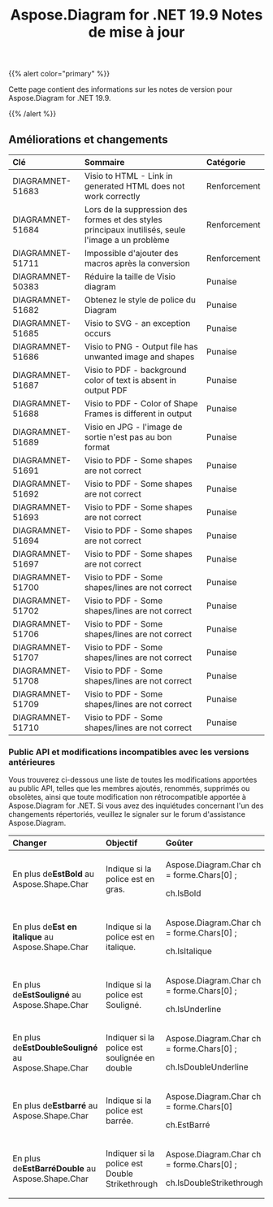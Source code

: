 ﻿---
title: Aspose.Diagram for .NET 19.9 Notes de mise à jour
type: docs
weight: 40
url: /fr/net/aspose-diagram-for-net-19-9-release-notes/
---
{{% alert color="primary" %}} 

Cette page contient des informations sur les notes de version pour Aspose.Diagram for .NET 19.9.

{{% /alert %}} 
## **Améliorations et changements**

|**Clé**|**Sommaire**|**Catégorie**|
|:- |:- |:- |
|DIAGRAMNET-51683|Visio to HTML - Link in generated HTML does not work correctly|Renforcement|
|DIAGRAMNET-51684|Lors de la suppression des formes et des styles principaux inutilisés, seule l'image a un problème|Renforcement|
|DIAGRAMNET-51711|Impossible d'ajouter des macros après la conversion|Renforcement|
|DIAGRAMNET-50383|Réduire la taille de Visio diagram|Punaise|
|DIAGRAMNET-51682|Obtenez le style de police du Diagram|Punaise|
|DIAGRAMNET-51685|Visio to SVG - an exception occurs|Punaise|
|DIAGRAMNET-51686|Visio to PNG - Output file has unwanted image and shapes|Punaise|
|DIAGRAMNET-51687|Visio to PDF - background color of text is absent in output PDF|Punaise|
|DIAGRAMNET-51688|Visio to PDF - Color of Shape Frames is different in output|Punaise|
|DIAGRAMNET-51689|Visio en JPG - l'image de sortie n'est pas au bon format|Punaise|
|DIAGRAMNET-51691|Visio to PDF - Some shapes are not correct|Punaise|
|DIAGRAMNET-51692|Visio to PDF - Some shapes are not correct|Punaise|
|DIAGRAMNET-51693|Visio to PDF - Some shapes are not correct|Punaise|
|DIAGRAMNET-51694|Visio to PDF - Some shapes are not correct|Punaise|
|DIAGRAMNET-51697|Visio to PDF - Some shapes are not correct|Punaise|
|DIAGRAMNET-51700|Visio to PDF - Some shapes/lines are not correct|Punaise|
|DIAGRAMNET-51702|Visio to PDF - Some shapes/lines are not correct|Punaise|
|DIAGRAMNET-51706|Visio to PDF - Some shapes/lines are not correct|Punaise|
|DIAGRAMNET-51707|Visio to PDF - Some shapes/lines are not correct|Punaise|
|DIAGRAMNET-51708|Visio to PDF - Some shapes/lines are not correct|Punaise|
|DIAGRAMNET-51709|Visio to PDF - Some shapes/lines are not correct|Punaise|
|DIAGRAMNET-51710|Visio to PDF - Some shapes/lines are not correct|Punaise|
### **Public API et modifications incompatibles avec les versions antérieures**
Vous trouverez ci-dessous une liste de toutes les modifications apportées au public API, telles que les membres ajoutés, renommés, supprimés ou obsolètes, ainsi que toute modification non rétrocompatible apportée à Aspose.Diagram for .NET. Si vous avez des inquiétudes concernant l'un des changements répertoriés, veuillez le signaler sur le forum d'assistance Aspose.Diagram.

|**Changer**|**Objectif**|**Goûter**|
|:- |:- |:- |
| En plus de**EstBold** au Aspose.Shape.Char|Indique si la police est en gras.|<p>Aspose.Diagram.Char ch = forme.Chars[0] ;</p><p>ch.IsBold</p>|
| En plus de**Est en italique** au Aspose.Shape.Char|Indique si la police est en italique.|<p>Aspose.Diagram.Char ch = forme.Chars[0] ;</p><p>ch.IsItalique</p>|
| En plus de**EstSouligné** au Aspose.Shape.Char|Indique si la police est Souligné.|<p>Aspose.Diagram.Char ch = forme.Chars[0] ;</p><p>ch.IsUnderline</p>|
| En plus de**EstDoubleSouligné** au Aspose.Shape.Char|Indiquer si la police est soulignée en double|<p>Aspose.Diagram.Char ch = forme.Chars[0] ;</p><p>ch.IsDoubleUnderline</p>|
| En plus de**Estbarré** au Aspose.Shape.Char|Indique si la police est barrée.|<p>Aspose.Diagram.Char ch = forme.Chars[0]</p><p>ch.EstBarré</p>|
| En plus de**EstBarréDouble** au Aspose.Shape.Char|Indiquer si la police est Double Strikethrough|<p>Aspose.Diagram.Char ch = forme.Chars[0] ;</p><p>ch.IsDoubleStrikethrough</p>|

